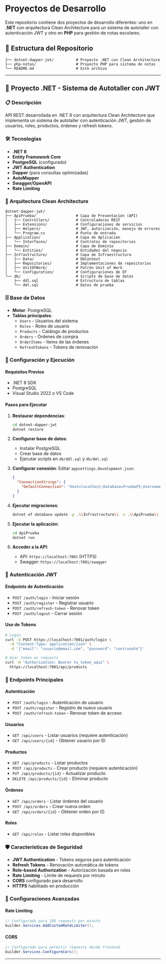 # Proyectos de Desarrollo

Este repositorio contiene dos proyectos de desarrollo diferentes: uno en **.NET** con arquitectura Clean Architecture para un sistema de autotaller con autenticación JWT y otro en **PHP** para gestión de notas escolares.

## 📁 Estructura del Repositorio

```
├── dotnet-dapper-jwt/          # Proyecto .NET con Clean Architecture
├── php-notas/                  # Proyecto PHP para sistema de notas
└── README.md                   # Este archivo
```

---

## 🔧 Proyecto .NET - Sistema de Autotaller con JWT

### 📋 Descripción
API REST desarrollada en .NET 8 con arquitectura Clean Architecture que implementa un sistema de autotaller con autenticación JWT, gestión de usuarios, roles, productos, órdenes y refresh tokens.

### 🛠️ Tecnologías
- **.NET 8**
- **Entity Framework Core**
- **PostgreSQL** (configurado)
- **JWT Authentication**
- **Dapper** (para consultas optimizadas)
- **AutoMapper**
- **Swagger/OpenAPI**
- **Rate Limiting**

### 📂 Arquitectura Clean Architecture
```
dotnet-dapper-jwt/
├── ApiPrueba/                  # Capa de Presentación (API)
│   ├── Controllers/            # Controladores REST
│   ├── Extensions/             # Configuraciones de servicios
│   ├── Helpers/                # JWT, autorización, manejo de errores
│   └── Program.cs              # Punto de entrada
├── Application/                # Capa de Aplicación
│   └── Interfaces/             # Contratos de repositorios
├── Domain/                     # Capa de Dominio
│   └── Entities/               # Entidades del negocio
├── Infrastructure/             # Capa de Infraestructura
│   ├── Data/                   # DbContext
│   ├── Repositories/           # Implementaciones de repositorios
│   ├── UnitOfWork/             # Patrón Unit of Work
│   └── Configuration/          # Configuraciones de EF
└── db/                         # Scripts de base de datos
    ├── ddl.sql                 # Estructura de tablas
    └── dml.sql                 # Datos de prueba
```

### 🗄️ Base de Datos
- **Motor**: PostgreSQL
- **Tablas principales**:
  - `Users` - Usuarios del sistema
  - `Roles` - Roles de usuario
  - `Products` - Catálogo de productos
  - `Orders` - Órdenes de compra
  - `OrderItems` - Items de las órdenes
  - `RefreshTokens` - Tokens de renovación

### 🔧 Configuración y Ejecución

#### Requisitos Previos
- .NET 8 SDK
- PostgreSQL
- Visual Studio 2022 o VS Code

#### Pasos para Ejecutar

1. **Restaurar dependencias**:
   ```bash
   cd dotnet-dapper-jwt
   dotnet restore
   ```

2. **Configurar base de datos**:
   - Instalar PostgreSQL
   - Crear base de datos
   - Ejecutar scripts en `db/ddl.sql` y `db/dml.sql`

3. **Configurar conexión**:
   Editar `appsettings.Development.json`:
   ```json
   {
     "ConnectionStrings": {
       "DefaultConnection": "Host=localhost;Database=PruebaPI;Username=tu_usuario;Password=tu_contraseña"
     }
   }
   ```

4. **Ejecutar migraciones**:
   ```bash
   dotnet ef database update -p .\\Infrastructure\\ -s .\\ApiPrueba\\
   ```

5. **Ejecutar la aplicación**:
   ```bash
   cd ApiPrueba
   dotnet run
   ```

6. **Acceder a la API**:
   - API: `https://localhost:7001` (HTTPS)
   - Swagger: `https://localhost:7001/swagger`

### 🔐 Autenticación JWT

#### Endpoints de Autenticación
- `POST /auth/login` - Iniciar sesión
- `POST /auth/register` - Registrar usuario
- `POST /auth/refresh-token` - Renovar token
- `POST /auth/logout` - Cerrar sesión

#### Uso de Tokens
```bash
# Login
curl -X POST https://localhost:7001/auth/login \
  -H "Content-Type: application/json" \
  -d '{"email": "usuario@email.com", "password": "contraseña"}'

# Usar token en requests
curl -H "Authorization: Bearer tu_token_aqui" \
  https://localhost:7001/api/products
```

### 📡 Endpoints Principales

#### Autenticación
- `POST /auth/login` - Autenticación de usuario
- `POST /auth/register` - Registro de nuevo usuario
- `POST /auth/refresh-token` - Renovar token de acceso

#### Usuarios
- `GET /api/users` - Listar usuarios (requiere autenticación)
- `GET /api/users/{id}` - Obtener usuario por ID

#### Productos
- `GET /api/products` - Listar productos
- `POST /api/products` - Crear producto (requiere autenticación)
- `PUT /api/products/{id}` - Actualizar producto
- `DELETE /api/products/{id}` - Eliminar producto

#### Órdenes
- `GET /api/orders` - Listar órdenes del usuario
- `POST /api/orders` - Crear nueva orden
- `GET /api/orders/{id}` - Obtener orden por ID

#### Roles
- `GET /api/roles` - Listar roles disponibles

### 🛡️ Características de Seguridad

- **JWT Authentication** - Tokens seguros para autenticación
- **Refresh Tokens** - Renovación automática de tokens
- **Role-based Authorization** - Autorización basada en roles
- **Rate Limiting** - Límite de requests por minuto
- **CORS** configurado para desarrollo
- **HTTPS** habilitado en producción

### 🔧 Configuraciones Avanzadas

#### Rate Limiting
```csharp
// Configurado para 100 requests por minuto
builder.Services.AddCustomRateLimiter();
```

#### CORS
```csharp
// Configurado para permitir requests desde frontend
builder.Services.ConfigureCors();
```

---